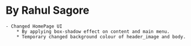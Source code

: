 By Rahul Sagore
===============

	- Changed HomePage UI
		* By applying box-shadow effect on content and main menu.
		* Temporary changed background colour of header_image and body. 